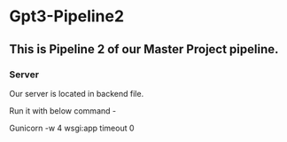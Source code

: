 # Gpt3-Pipeline2
## This is Pipeline 2 of our Master Project pipeline.

### Server 
Our server is located in backend file. 

Run it with below command -

Gunicorn -w 4 wsgi:app timeout 0
